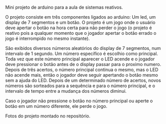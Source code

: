 Mini projeto de arduino para a aula de sistemas reativos.

O projeto consiste em três componentes ligados ao arduino: Um led, um display de 7 segmentos
e um botão. O projeto é um jogo onde o usuário deve apertar o botão na hora certa para não perder
o jogo (o projeto é reativo pois a qualquer momento que o jogador apertar o botão errado o jogo
é interrompido no mesmo instante).

São exibidos diversos números aleatórios do display de 7 segmentos, num intervalo de 1 segundo.
Um número específico é escolhio como principal. Toda vez que este número principal aparecer o LED
acende e o jogador deve pressionar o botão antes de o display passar para o proximo numero. Depois de
três acertos, o número principal continua o mesmo, mas o LED não acende mais, então o jogador deve seguir apertando o botão mesmo sem a ajuda do LED. Depois de um determinado número de acertos, novos números são
sorteados para a sequência e para o número principal, e o intervalo de tempo entre a mudança dos números
diminui.

Caso o jogador não pressione o botão no número principal ou aperte o botão em um número diferente, ele perde o jogo.

Fotos do projeto montado no repositório.